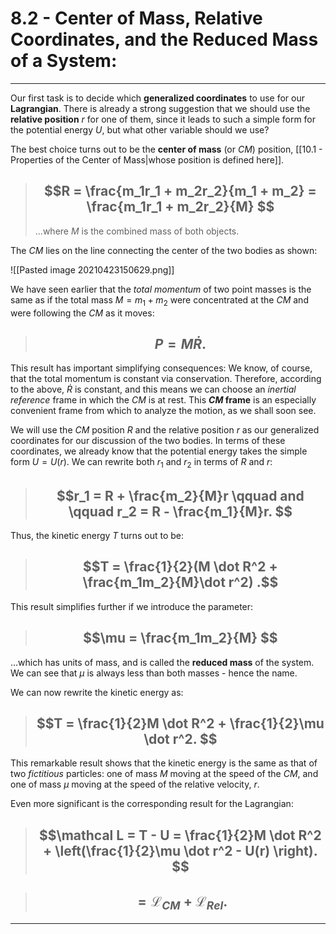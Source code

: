 # 8.2 - Center of Mass, Relative Coordinates, and the Reduced Mass of a System:
***

Our first task is to decide which **generalized coordinates** to use for our **Lagrangian**. There is already a strong suggestion that we should use the **relative position** *r* for one of them, since it leads to such a simple form for the potential energy $U$, but what other variable should we use? 

The best choice turns out to be the **center of mass** (or *CM*) position, [[10.1 - Properties of the Center of Mass|whose position is defined here]]. 

> ## $$R = \frac{m_1r_1 + m_2r_2}{m_1 + m_2} = \frac{m_1r_1 + m_2r_2}{M} $$
> ...where *M* is the combined mass of both objects. 

The *CM* lies on the line connecting the center of the two bodies as shown:

![[Pasted image 20210423150629.png]]

 We have seen earlier that the *total momentum* of two point masses is the same as if the total mass $M =m_1+m_2$ were concentrated at the *CM* and were following the *CM* as it moves:
 
 > ## $$P = M \dot R. $$

This result has important simplifying consequences: We know, of course, that the total momentum is constant via conservation. Therefore, according to the above, $\dot R$ is constant, and this means we can choose an *inertial reference* frame in which the *CM* is at rest. This ***CM* frame** is an especially convenient frame from which to analyze the motion, as we shall soon see. 

We will use the *CM* position $R$ and the relative position $r$ as our generalized coordinates for our discussion of the two bodies. In terms of these coordinates, we already know that the potential energy takes the simple form $U = U(r)$. We can rewrite both $r_1$ and $r_2$ in terms of $R$ and $r$:

> ## $$r_1 = R + \frac{m_2}{M}r \qquad and \qquad r_2 = R - \frac{m_1}{M}r. $$

Thus, the kinetic energy $T$ turns out to be:


> ## $$T = \frac{1}{2}(M \dot R^2 + \frac{m_1m_2}{M}\dot r^2) .$$

This result simplifies further if we introduce the parameter:

> ## $$\mu = \frac{m_1m_2}{M} $$

...which has units of mass, and is called the **reduced mass** of the system. We can see that $\mu$ is always less than both masses - hence the name. 

We can now rewrite the kinetic energy as:

> ## $$T = \frac{1}{2}M \dot R^2 + \frac{1}{2}\mu \dot r^2. $$

This remarkable result shows that the kinetic energy is the same as that of two *fictitious* particles: one of mass $M$ moving at the speed of the *CM*, and one of mass $\mu$ moving at the speed of the relative velocity, $r$.

Even more significant is the corresponding result for the Lagrangian:


> ## $$\mathcal L = T - U = \frac{1}{2}M \dot R^2 + \left(\frac{1}{2}\mu \dot r^2 - U(r) \right). $$

> ## $$= \mathcal L_{CM} + \mathcal L_{Rel}.  $$

***

